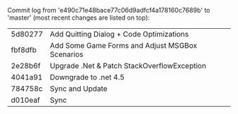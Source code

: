 <p>Commit log from 'e490c71e48bace77c06d9adfcf4a178160c7689b' to 'master' (most recent changes are listed on top):</p><table>
<tr>
  <td>5d80277</td>
  <td>Add Quitting Dialog + Code Optimizations</td>
</tr>
<tr>
  <td>fbf8dfb</td>
  <td>Add Some Game Forms and Adjust MSGBox Scenarios</td>
</tr>
<tr>
  <td>2e28b6f</td>
  <td>Upgrade .Net &amp; Patch StackOverflowException</td>
</tr>
<tr>
  <td>4041a91</td>
  <td>Downgrade to .net 4.5</td>
</tr>
<tr>
  <td>784758c</td>
  <td>Sync and Update</td>
</tr>
<tr>
  <td>d010eaf</td>
  <td>Sync</td>
</tr>
</table>